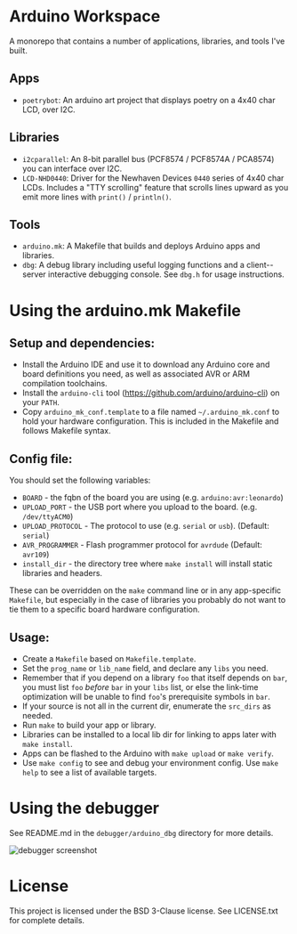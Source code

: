 

Arduino Workspace
=====================

A monorepo that contains a number of applications, libraries, and tools I've built.

Apps
----

* `poetrybot`: An arduino art project that displays poetry on a 4x40 char LCD, over I2C.

Libraries
---------

* `i2cparallel`: An 8-bit parallel bus (PCF8574 / PCF8574A / PCA8574) you can interface over I2C.
* `LCD-NHD0440`: Driver for the Newhaven Devices `0440` series of 4x40 char LCDs. Includes a 
  "TTY scrolling" feature that scrolls lines upward as you emit more lines with `print()` /
  `println()`.

Tools
------

* `arduino.mk`: A Makefile that builds and deploys Arduino apps and libraries.
* `dbg`: A debug library including useful logging functions and a client--server interactive 
  debugging console. See `dbg.h` for usage instructions.


Using the arduino.mk Makefile
==============================

Setup and dependencies:
-----------------------

* Install the Arduino IDE and use it to download any Arduino core and board definitions you need, as
  well as associated AVR or ARM compilation toolchains.
* Install the `arduino-cli` tool (https://github.com/arduino/arduino-cli) on your `PATH`.
* Copy `arduino_mk_conf.template` to a file named `~/.arduino_mk.conf` to hold your hardware
  configuration. This is included in the Makefile and follows Makefile syntax. 

Config file:
------------
You should set the following variables:

* `BOARD` - the fqbn of the board you are using (e.g. `arduino:avr:leonardo`)
* `UPLOAD_PORT` - the USB port where you upload to the board. (e.g. `/dev/ttyACM0`)
* `UPLOAD_PROTOCOL` - The protocol to use (e.g. `serial` or `usb`). (Default: `serial`)
* `AVR_PROGRAMMER` - Flash programmer protocol for `avrdude` (Default: `avr109`)
* `install_dir` - the directory tree where `make install` will install static libraries and headers.

These can be overridden on the `make` command line or in any app-specific `Makefile`, but
especially in the case of libraries you probably do not want to tie them to a specific
board hardware configuration.

Usage:
------

* Create a `Makefile` based on `Makefile.template`.
* Set the `prog_name` or `lib_name` field, and declare any `libs` you need.
* Remember that if you depend on a library `foo` that itself depends on `bar`, you must
  list `foo` *before* `bar` in your `libs` list, or else the link-time optimization will
  be unable to find `foo`'s prerequisite symbols in `bar`.
* If your source is not all in the current dir, enumerate the `src_dirs` as needed.
* Run `make` to build your app or library.
* Libraries can be installed to a local lib dir for linking to apps later with `make install`.
* Apps can be flashed to the Arduino with `make upload` or `make verify`.
* Use `make config` to see and debug your environment config. Use `make help` to see a list of 
  available targets.

Using the debugger
===================

See README.md in the `debugger/arduino_dbg` directory for more details.

![debugger screenshot](./debugger/doc/dbg-screenshot.png)

License
=======

This project is licensed under the BSD 3-Clause license. See LICENSE.txt for complete details.
